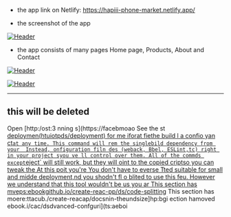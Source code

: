 
- the app link on Netlify: https://hapiii-phone-market.netlify.app/

-  the screenshot of the app

[![Header](https://res.cloudinary.com/hapiii/image/upload/v1668615299/react-apps/skkmusj7q4drfdzqfyqa.png)](https://some-url.dev/)


- the app consists of many pages Home page, Products, About and Contact


[![Header](https://res.cloudinary.com/hapiii/image/upload/v1668716003/react-apps/eot8rwmvg8foqxvqeflc.png)](https://some-url.dev/)


[![Header](https://res.cloudinary.com/hapiii/image/upload/v1668716003/react-apps/enqhe2bcx13nxvfjucuw.png)](https://some-url.dev/)


-------------------------------------------------------------------
this will be deleted
---------------------------------------------------------------------
Open [http:/ost:3
nning s](https://facebmoao
See the st [deploymen(htuiotpds/deployment) for me iforat
fiethe build l a confio yan ct` at any time. This command will rem the singlebild dependency from your 
Instead, onfiguration filn des (weback, Bbel, ESLint,tc) right in your project syou ve ll control over them. All of the commds except `eject` will still work, but they will oint to the copied criptso you can tweak the At this poit you're 
You don't have to everse  Tted suitable for small and midde deployment,nd you shodn't fl o blited to use this feu. However we understand that this tool wouldn't be us you ar
This section has mveps:ebookgithub.io/create-reac-pp/ds/code-splitting](hts:facbook.ghub.io/create-react-p/do/code-splitting)
This section has moere:ttacub./create-reacap/docsnin-theundsize]hp:bgi
ection hamoved ebook.i/cac/dsdvanced-confguri](ts:aeboi

